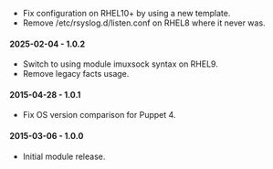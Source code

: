 * Fix configuration on RHEL10+ by using a new template.
* Remove /etc/rsyslog.d/listen.conf on RHEL8 where it never was.

#### 2025-02-04 - 1.0.2
* Switch to using module imuxsock syntax on RHEL9.
* Remove legacy facts usage.

#### 2015-04-28 - 1.0.1
* Fix OS version comparison for Puppet 4.

#### 2015-03-06 - 1.0.0
* Initial module release.

